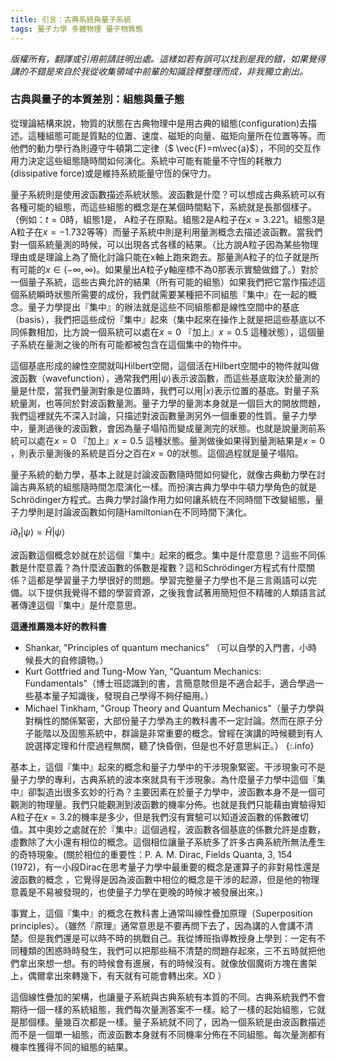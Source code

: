 ```yaml
---
title: 引言：古典系統與量子系統
tags: 量子力學 多體物理 量子物質態
---
```


*版權所有，翻譯或引用前請註明出處。這樣如若有誤可以找到是我的錯，如果覺得講的不錯是來自於我從收集領域中前輩的知識詮釋整理而成，非我獨立創出。*

### 古典與量子的本質差別：組態與量子態

從理論結構來說，物質的狀態在古典物理中是用古典的組態(configuration)去描述。這種組態可能是質點的位置、速度、磁矩的向量、磁矩向量所在位置等等。而他們的動力學行為則遵守牛頓第二定律（$ \vec{F}=m\vec{a}$），不同的交互作用力決定這些組態隨時間如何演化。系統中可能有能量不守恆的耗散力(dissipative force)或是維持系統能量守恆的保守力。

量子系統則是使用波函數描述系統狀態。波函數是什麼？可以想成古典系統可以有各種可能的組態，而這些組態的概念是在某個時間點下，系統就是長那個樣子。（例如：$t=0$時，組態1是， A粒子在原點。組態2是A粒子在$x=3.221$。組態3是A粒子在$x=-1.732$等等）而量子系統中則是利用量測概念去描述波函數。當我們對一個系統量測的時候，可以出現各式各樣的結果。（比方說A粒子因為某些物理理由或是理論上為了簡化討論只能在x軸上跑來跑去。那量測A粒子的位子就是所有可能的$x\in(-\infty,\infty)$。如果量出A粒子y軸座標不為0那表示實驗做錯了。）對於一個量子系統，這些古典允許的結果（所有可能的組態）如果我們把它當作描述這個系統瞬時狀態所需要的成份，我們就需要某種把不同組態『集中』在一起的概念。量子力學提出『集中』的辦法就是這些不同組態都是線性空間中的基底（basis），我們把這些成份『集中』起來（集中起來在操作上就是把這些基底以不同係數相加，比方說一個系統可以處在$x=0$ 『加上』$x=0.5$ 這種狀態），這個量子系統在量測之後的所有可能都被包含在這個集中的物件中。

這個基底形成的線性空間就叫Hilbert空間，這個活在Hilbert空間中的物件就叫做波函數（wavefunction），通常我們用$|\psi\rangle$表示波函數，而這些基底取決於量測的量是什麼，當我們量測對象是位置時，我們可以用$|x\rangle$表示位置的基底。對量子系統量測，也等同於對波函數量測。量子力學的量測本身就是一個巨大的開放問題，我們這裡就先不深入討論，只描述對波函數量測另外一個重要的性質。量子力學中，量測過後的波函數，會因為量子塌陷而變成量測完的狀態。也就是說量測前系統可以處在$x=0$ 『加上』$x=0.5$ 這種狀態。量測做後如果得到量測結果是$x=0$ ，則表示量測後的系統是百分之百在$x=0$的狀態。這個過程就是量子塌陷。

量子系統的動力學，基本上就是討論波函數隨時間如何變化，就像古典動力學在討論古典系統的組態隨時間怎麼演化一樣。而扮演古典力學中牛頓力學角色的就是Schrödinger方程式。古典力學討論作用力如何讓系統在不同時間下改變組態，量子力學則是討論波函數如何隨Hamiltonian在不同時間下演化。

$i\partial_t|\psi\rangle=\hat{H}|\psi\rangle$

波函數這個概念妙就在於這個『集中』起來的概念。集中是什麼意思？這些不同係數是什麼意義？為什麼波函數的係數是複數？這和Schrödinger方程式有什麼關係？這都是學習量子力學很好的問題。學習完整量子力學也不是三言兩語可以完備。以下提供我覺得不錯的學習資源，之後我會試著用簡短但不精確的人類語言試著傳達這個『集中』是什麼意思。

**這邊推薦幾本好的教科書**

* Shankar, "Principles of quantum mechanics" （可以自學的入門書，小時候長大的自修讀物。）
* Kurt Gottfried and Tung-Mow Yan, "Quantum Mechanics: Fundamentals"（博士班認識到的書，言簡意賅但是不適合起手，適合學過一些基本量子知識後，發現自己學得不夠仔細用。）
* Michael Tinkham, "Group Theory and Quantum Mechanics"（量子力學與對稱性的關係緊密，大部份量子力學為主的教科書不一定討論。然而在原子分子能階以及固態系統中，群論是非常重要的概念。曾經在演講的時候聽到有人說選擇定理和什麼過程無關，聽了快昏倒，但是也不好意思糾正。）
{:.info}

基本上，這個『集中』起來的概念和量子力學中的干涉現象緊密。干涉現象可不是量子力學的專利，古典系統的波本來就具有干涉現象。為什麼量子力學中這個『集中』卻製造出很多玄妙的行為？主要因素在於量子力學中，波函數本身不是一個可觀測的物理量。我們只能觀測到波函數的機率分佈。也就是我們只能藉由實驗得知A粒子在$x=3.2$的機率是多少，但是我們沒有實驗可以知道波函數的係數確切值。其中奧妙之處就在於『集中』這個過程，波函數各個基底的係數允許是虛數，虛數除了大小還有相位的概念。這個相位讓量子系統多了許多古典系統所無法產生的奇特現象。(關於相位的重要性：P. A. M. Dirac, Fields Quanta, 3, 154 (1972)，有一小段Dirac在思考量子力學中最重要的概念是運算子的非對易性還是波函數的概念 ，它覺得是因為波函數中相位的概念是干涉的起源，但是他的物理意義是不易被發現的，也使量子力學在更晚的時候才被發展出來。)

事實上，這個『集中』的概念在教科書上通常叫線性疊加原理（Superposition principles）。（雖然『原理』通常意思是不要再問下去了，因為講的人會講不清楚。但是我們還是可以時不時的挑戰自己。我從博班指導教授身上學到：一定有不同種類的困惑時時發生，我們可以把那些稿不清楚的問題存起來，三不五時就把他們拿出來想一想。有的時候會有進展，有的時候沒有。就像放個魔術方塊在書架上，偶爾拿出來轉幾下，有天就有可能會轉出來。XD ） 

這個線性疊加的架構，也讓量子系統與古典系統有本質的不同。古典系統我們不會期待一個一樣的系統組態，我們每次量測答案不一樣。給了一樣的起始組態，它就是那個樣。量幾百次都是一樣。量子系統就不同了，因為一個系統是由波函數描述而不是一個單一組態，而波函數本身就有不同機率分佈在不同組態。每次量測都有機率性獲得不同的組態的結果。
